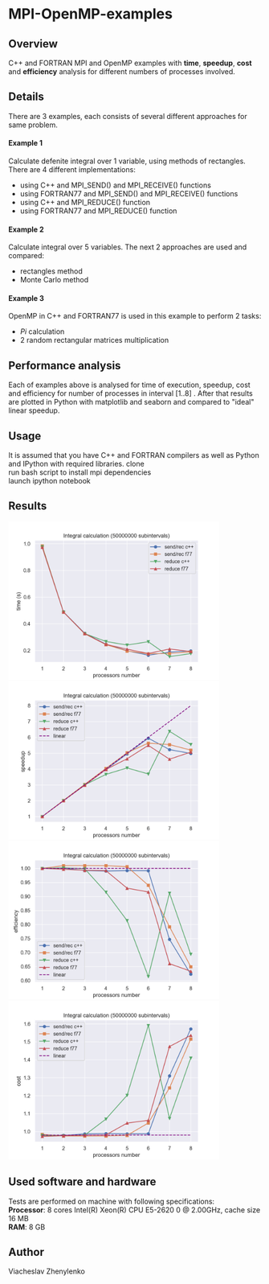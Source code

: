 # MPI-OpenMP-examples
## Overview
C++ and FORTRAN MPI and OpenMP examples with **time**, **speedup**, **cost** and **efficiency** analysis for different numbers of processes involved.

## Details
There are 3 examples, each consists of several different approaches for same problem.

#### Example 1
Calculate defenite integral over 1 variable, using methods of rectangles. There are 4 different implementations:  
- using C++ and MPI_SEND() and MPI_RECEIVE() functions
- using FORTRAN77 and MPI_SEND() and MPI_RECEIVE() functions
- using C++ and MPI_REDUCE() function
- using FORTRAN77 and MPI_REDUCE() function

#### Example 2
Calculate integral over 5 variables. The next 2 approaches are used and compared:
- rectangles method
- Monte Carlo method

#### Example 3
OpenMP in C++ and FORTRAN77 is used in this example to perform 2 tasks:
- _Pi_ calculation
- 2 random rectangular matrices multiplication

## Performance analysis
Each of examples above is analysed for time of execution, speedup, cost and efficiency for number of processes in interval [1..8] .
After that results are plotted in Python with matplotlib and seaborn and compared to "ideal" linear speedup.

## Usage
It is assumed that you have C++ and FORTRAN compilers as well as Python and IPython with required libraries.
clone  
run bash script to install mpi dependencies  
launch ipython notebook

## Results 
<img src="images/integral_time.png" width="420"/> <img src="images/integral_speedup.png" width="420"/> 
<img src="images/integral_efficiency.png" width="420"/> <img src="images/integral_cost.png" width="420"/> 

## Used software and hardware
Tests are performed on machine with following specifications:  
**Processor**: 8 cores Intel(R) Xeon(R) CPU E5-2620 0 @ 2.00GHz, cache size 16 MB  
**RAM**: 8 GB

## Author
Viacheslav Zhenylenko
